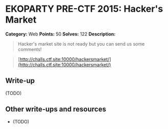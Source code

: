 # EKOPARTY PRE-CTF 2015: Hacker's Market

**Category:** Web
**Points:** 50
**Solves:** 122
**Description:**

> Hacker's market site is not ready but you can send us some comments!

> [http://challs.ctf.site:10000/hackersmarket/](http://challs.ctf.site:10000/hackersmarket/)

## Write-up

(TODO)

## Other write-ups and resources

* (TODO)
